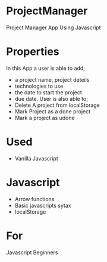 # ProjectManager
Project Manager App Using Javascript
# Properties
In this App a user is able to add;
- a project name, project deteils
- technologies to use
- the date to start the project  
- due date.
User is also able to;
- Delete A project from localStorage
- Mark Project as a done project
- Mark a project as udone
# Used
- Vanilla Javascript
# Javascript
- Arrow functions
- Basic javascripts sytax 
- localStorage
# For 
Javascript Beginners


